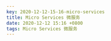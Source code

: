 ```yaml
---
key: 2020-12-12-15-16-micro-services
title: Micro Services 微服务
date: 2020-12-12 15:16 +0800
tags: Micro Services 微服务
---
```




<!--more-->
